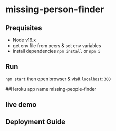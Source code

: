 # missing-person-finder

## Prequisites
* Node v16.x
* get env file from peers & set env variables
* install dependencies `npm install` or `npm i`

## Run
`npm start` then open browser & visit `localhost:300`

##Heroku app name
missing-people-finder

## live demo


## Deployment Guide
